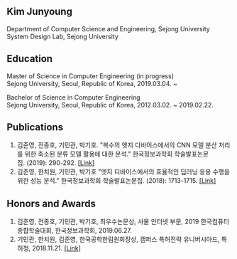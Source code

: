## Kim Junyoung
Department of Computer Science and Engineering, Sejong University<br />
System Design Lab, Sejong University

## Education
Master of Science in Computer Engineering (in progress)<br />
Sejong University, Seoul, Republic of Korea, 2019.03.04. ~

Bachelor of Science in Computer Engineering<br />
Sejong University, Seoul, Republic of Korea, 2012.03.02. ~ 2019.02.22.

## Publications
1. 김준영, 전종호, 기민관, 박기호. "복수의 엣지 디바이스에서의 CNN 모델 분산 처리를 위한 축소된 분류 모델 활용에 대한 분석." 한국정보과학회 학술발표논문집. (2019): 290-292. [[Link]](http://www.dbpia.co.kr/journal/articleDetail?nodeId=NODE08763159)
1. 김준영, 한치원, 기민관, 박기호 "엣지 디바이스에서의 효율적인 딥러닝 응용 수행을 위한 성능 분석." 한국정보과학회 학술발표논문집. (2018): 1713-1715. [[Link]](http://www.dbpia.co.kr/journal/articleDetail?nodeId=NODE07614068)

## Honors and Awards
1. 김준영, 전종호, 기민관, 박기호, 최우수논문상, 사물 인터넷 부문, 2019 한국컴퓨터종합학술대회, 한국정보과학회, 2019.06.27.
1. 기민관, 한치원, 김준영, 한국공학한림원회장상, 캠퍼스 특허전략 유니버시아드, 특허청, 2018.11.21. [[Link]](https://www.kipa.org/cpu/4_u2018.jsp)
